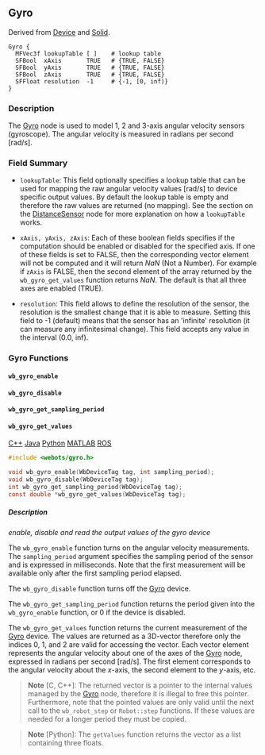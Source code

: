 ## Gyro

Derived from [Device](device.md) and [Solid](solid.md).

```
Gyro {
  MFVec3f lookupTable [ ]    # lookup table
  SFBool  xAxis       TRUE   # {TRUE, FALSE}
  SFBool  yAxis       TRUE   # {TRUE, FALSE}
  SFBool  zAxis       TRUE   # {TRUE, FALSE}
  SFFloat resolution  -1     # {-1, [0, inf)}
}
```

### Description

The [Gyro](#gyro) node is used to model 1, 2 and 3-axis angular velocity sensors (gyroscope).
The angular velocity is measured in radians per second [rad/s].

### Field Summary

- `lookupTable`: This field optionally specifies a lookup table that can be used for mapping the raw angular velocity values [rad/s] to device specific output values.
By default the lookup table is empty and therefore the raw values are returned (no mapping).
See the section on the [DistanceSensor](distancesensor.md#lookup-table) node for more explanation on how a `lookupTable` works.

- `xAxis, yAxis, zAxis`: Each of these boolean fields specifies if the computation should be enabled or disabled for the specified axis.
If one of these fields is set to FALSE, then the corresponding vector element will not be computed and it will return *NaN* (Not a Number).
For example if `zAxis` is FALSE, then the second element of the array returned by the `wb_gyro_get_values` function returns *NaN*.
The default is that all three axes are enabled (TRUE).

- `resolution`: This field allows to define the resolution of the sensor, the resolution is the smallest change that it is able to measure.
Setting this field to -1 (default) means that the sensor has an 'infinite' resolution (it can measure any infinitesimal change).
This field accepts any value in the interval (0.0, inf).

### Gyro Functions

#### `wb_gyro_enable`
#### `wb_gyro_disable`
#### `wb_gyro_get_sampling_period`
#### `wb_gyro_get_values`

[C++](cpp-api.md#cpp_gyro) [Java](java-api.md#java_gyro) [Python](python-api.md#python_gyro) [MATLAB](matlab-api.md#matlab_gyro) [ROS](ros-api.md)

```c
#include <webots/gyro.h>

void wb_gyro_enable(WbDeviceTag tag, int sampling_period);
void wb_gyro_disable(WbDeviceTag tag);
int wb_gyro_get_sampling_period(WbDeviceTag tag);
const double *wb_gyro_get_values(WbDeviceTag tag);
```

##### Description

*enable, disable and read the output values of the gyro device*

The `wb_gyro_enable` function turns on the angular velocity measurements.
The `sampling_period` argument specifies the sampling period of the sensor and is expressed in milliseconds.
Note that the first measurement will be available only after the first sampling period elapsed.

The `wb_gyro_disable` function turns off the [Gyro](#gyro) device.

The `wb_gyro_get_sampling_period` function returns the period given into the `wb_gyro_enable` function, or 0 if the device is disabled.

The `wb_gyro_get_values` function returns the current measurement of the [Gyro](#gyro) device.
The values are returned as a 3D-vector therefore only the indices 0, 1, and 2 are valid for accessing the vector.
Each vector element represents the angular velocity about one of the axes of the [Gyro](#gyro) node, expressed in radians per second [rad/s].
The first element corresponds to the angular velocity about the *x*-axis, the second element to the *y*-axis, etc.

> **Note** [C, C++]: The returned vector is a pointer to the internal values managed by the [Gyro](#gyro) node, therefore it is illegal to free this pointer.
Furthermore, note that the pointed values are only valid until the next call to the `wb_robot_step` or `Robot::step` functions.
If these values are needed for a longer period they must be copied.

<!-- -->

> **Note** [Python]: The `getValues` function returns the vector as a list containing three floats.
